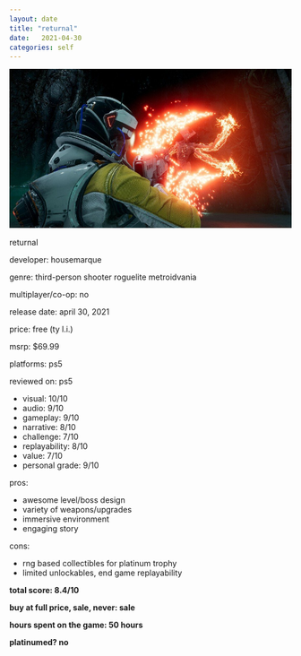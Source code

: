 ```yaml
---
layout: date
title: "returnal"
date:   2021-04-30
categories: self
---
```


![mos](/assets/img/returnal.jpg)

returnal

developer: housemarque

genre: third-person shooter roguelite metroidvania

multiplayer/co-op: no

release date: april 30, 2021

price: free (ty l.i.)

msrp: $69.99

platforms: ps5

reviewed on: ps5

- visual: 10/10
- audio: 9/10
- gameplay: 9/10
- narrative: 8/10
- challenge: 7/10
- replayability: 8/10
- value: 7/10
- personal grade: 9/10

pros:
- awesome level/boss design
- variety of weapons/upgrades
- immersive environment
- engaging story

cons:
- rng based collectibles for platinum trophy
- limited unlockables, end game replayability

**total score: 8.4/10**

**buy at full price, sale, never: sale**

**hours spent on the game: 50 hours**

**platinumed? no**
